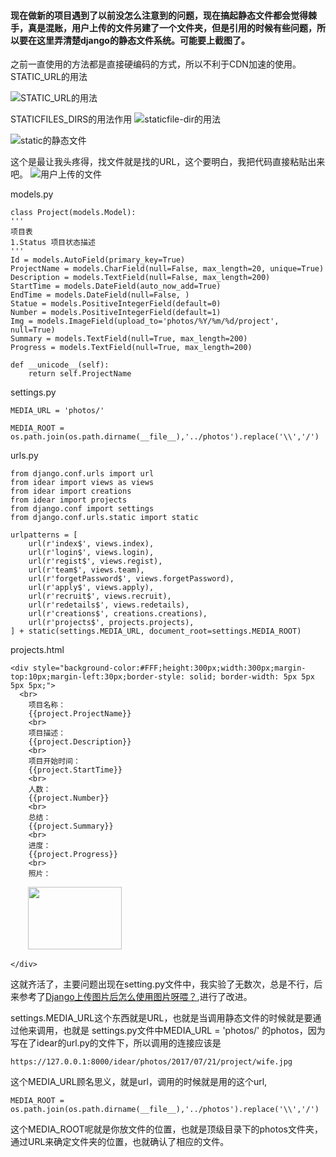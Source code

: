 ﻿#### 现在做新的项目遇到了以前没怎么注意到的问题，现在搞起静态文件都会觉得棘手，真是混账，用户上传的文件另建了一个文件夹，但是引用的时候有些问题，所以要在这里弄清楚django的静态文件系统。可能要上截图了。


之前一直使用的方法都是直接硬编码的方式，所以不利于CDN加速的使用。STATIC_URL的用法

![STATIC_URL的用法](https://i.loli.net/2017/07/20/5970746430ead.png)



STATICFILES_DIRS的用法作用
![staticfile-dir的用法](https://i.loli.net/2017/07/20/597073c20cdc9.png)


![static的静态文件](https://i.loli.net/2017/07/21/5971668157d4a.png)

这个是最让我头疼得，找文件就是找的URL，这个要明白，我把代码直接粘贴出来吧。
![用户上传的文件](https://i.loli.net/2017/07/21/597166589f3e1.png)

models.py 

    class Project(models.Model):
    '''
    项目表
    1.Status 项目状态描述
    '''
    Id = models.AutoField(primary_key=True)
    ProjectName = models.CharField(null=False, max_length=20, unique=True)
    Description = models.TextField(null=False, max_length=200)
    StartTime = models.DateField(auto_now_add=True)
    EndTime = models.DateField(null=False, )
    Statue = models.PositiveIntegerField(default=0)
    Number = models.PositiveIntegerField(default=1)
    Img = models.ImageField(upload_to='photos/%Y/%m/%d/project', null=True)
    Summary = models.TextField(null=True, max_length=200)
    Progress = models.TextField(null=True, max_length=200)

    def __unicode__(self):
        return self.ProjectName

settings.py

    MEDIA_URL = 'photos/'

    MEDIA_ROOT = os.path.join(os.path.dirname(__file__),'../photos').replace('\\','/')
    
    
urls.py
    
    from django.conf.urls import url
    from idear import views as views
    from idear import creations
    from idear import projects
    from django.conf import settings
    from django.conf.urls.static import static
    
    urlpatterns = [
        url(r'index$', views.index),
        url(r'login$', views.login),
        url(r'regist$', views.regist),
        url(r'team$', views.team),
        url(r'forgetPassword$', views.forgetPassword),
        url(r'apply$', views.apply),
        url(r'recruit$', views.recruit),
        url(r'redetails$', views.redetails),
        url(r'creations$', creations.creations),
        url(r'projects$', projects.projects),
    ] + static(settings.MEDIA_URL, document_root=settings.MEDIA_ROOT)
    
    
    
projects.html 

    <div style="background-color:#FFF;height:300px;width:300px;margin-top:10px;margin-left:30px;border-style: solid; border-width: 5px 5px 5px 5px;">
      <br>
        项目名称：
        {{project.ProjectName}}
        <br>
        项目描述：
        {{project.Description}}
        <br>
        项目开始时间：
        {{project.StartTime}}
        <br>
        人数：
        {{project.Number}}
        <br>
        总结：
        {{project.Summary}}
        <br>
        进度：
        {{project.Progress}}
        <br>
        照片：
        <img src="/{/{project.Img/}/}" height="100" width="150">

    </div>

    
这就齐活了，主要问题出现在setting.py文件中，我实验了无数次，总是不行，后来参考了[Django上传图片后怎么使用图片呀喂？](http://www.jianshu.com/p/a3fb31f49f2e),进行了改进。

settings.MEDIA_URL这个东西就是URL，也就是当调用静态文件的时候就是要通过他来调用，也就是  settings.py文件中MEDIA_URL = 'photos/' 的photos，因为写在了idear的url.py的文件下，所以调用的连接应该是

    https://127.0.0.1:8000/idear/photos/2017/07/21/project/wife.jpg
    
这个MEDIA_URL顾名思义，就是url，调用的时候就是用的这个url,

    MEDIA_ROOT = os.path.join(os.path.dirname(__file__),'../photos').replace('\\','/')

这个MEDIA_ROOT呢就是你放文件的位置，也就是顶级目录下的photos文件夹，通过URL来确定文件夹的位置，也就确认了相应的文件。
